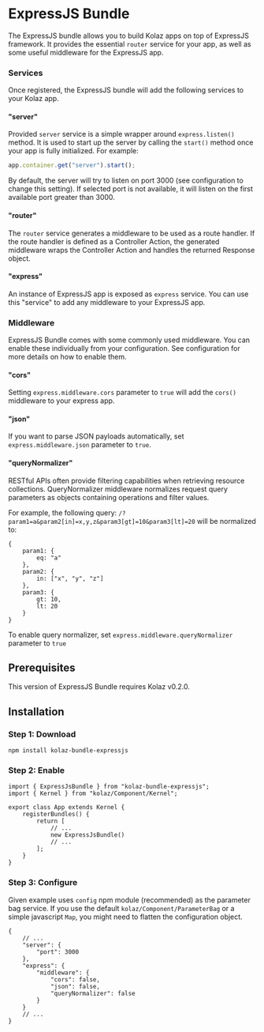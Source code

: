 # ExpressJS Bundle

The ExpressJS bundle allows you to build Kolaz apps on top of ExpressJS framework.
It provides the essential `router` service for your app, as well as some useful middleware for the ExpressJS app.

### Services

Once registered, the ExpressJS bundle will add the following services to your Kolaz app.

#### "server"

Provided `server` service is a simple wrapper around `express.listen()` method.
It is used to start up the server by calling the `start()` method once your app is fully initialized.
For example:

```javascript 1.6
app.container.get("server").start();
```
By default, the server will try to listen on port 3000 (see configuration to change this setting).
If selected port is not available, it will listen on the first available port greater than 3000.

#### "router"

The `router` service generates a middleware to be used as a route handler.
If the route handler is defined as a Controller Action, the generated middleware wraps the Controller Action and handles the returned Response object.

#### "express"

An instance of ExpressJS app is exposed as `express` service.
You can use this "service" to add any middleware to your ExpressJS app.

### Middleware

ExpressJS Bundle comes with some commonly used middleware.
You can enable these individually from your configuration.
See configuration for more details on how to enable them.

#### "cors"

Setting `express.middleware.cors` parameter to `true` will add the `cors()` middleware to your express app.

#### "json"

If you want to parse JSON payloads automatically, set `express.middleware.json` parameter to `true`.

#### "queryNormalizer"

RESTful APIs often provide filtering capabilities when retrieving resource collections.
QueryNormalizer middleware normalizes request query parameters as objects containing operations and filter values.
 
For example, the following query: `/?param1=a&param2[in]=x,y,z&param3[gt]=10&param3[lt]=20` will be normalized to:
```
{
    param1: {
        eq: "a"
    },
    param2: {
        in: ["x", "y", "z"]
    },
    param3: {
        gt: 10,
        lt: 20
    }
}
``` 

To enable query normalizer, set `express.middleware.queryNormalizer` parameter to `true`

## Prerequisites

This version of ExpressJS Bundle requires Kolaz v0.2.0.

## Installation

### Step 1: Download

```shell script
npm install kolaz-bundle-expressjs
```

### Step 2: Enable

```ecmascript 6
import { ExpressJsBundle } from "kolaz-bundle-expressjs";
import { Kernel } from "kolaz/Component/Kernel";

export class App extends Kernel {
    registerBundles() {
        return [
            // ...
            new ExpressJsBundle()
            // ...
        ];
    }
}
```

### Step 3: Configure

Given example uses `config` npm module (recommended) as the parameter bag service.
If you use the default `kolaz/Component/ParameterBag` or a simple javascript `Map`, you might need to flatten the configuration object. 

```json5
{
    // ...
    "server": {
        "port": 3000
    },
    "express": {
        "middleware": {
            "cors": false,
            "json": false,
            "queryNormalizer": false
        }
    }
    // ...
}
```